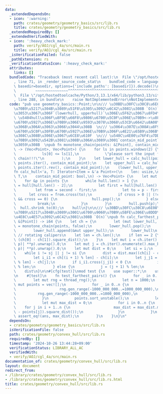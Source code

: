 ```yaml
---
data:
  _extendedDependsOn:
  - icon: ':warning:'
    path: crates/geometry/geometry_basics/src/lib.rs
    title: crates/geometry/geometry_basics/src/lib.rs
  _extendedRequiredBy: []
  _extendedVerifiedWith:
  - icon: ':heavy_check_mark:'
    path: verify/AOJ/cgl_4a/src/main.rs
    title: verify/AOJ/cgl_4a/src/main.rs
  _isVerificationFailed: false
  _pathExtension: rs
  _verificationStatusIcon: ':heavy_check_mark:'
  attributes:
    links: []
  bundledCode: "Traceback (most recent call last):\n  File \"/opt/hostedtoolcache/Python/3.13.1/x64/lib/python3.13/site-packages/onlinejudge_verify/documentation/build.py\"\
    , line 71, in _render_source_code_stat\n    bundled_code = language.bundle(stat.path,\
    \ basedir=basedir, options={'include_paths': [basedir]}).decode()\n          \
    \         ~~~~~~~~~~~~~~~^^^^^^^^^^^^^^^^^^^^^^^^^^^^^^^^^^^^^^^^^^^^^^^^^^^^^^^^^^^^^^^^^^\n\
    \  File \"/opt/hostedtoolcache/Python/3.13.1/x64/lib/python3.13/site-packages/onlinejudge_verify/languages/rust.py\"\
    , line 288, in bundle\n    raise NotImplementedError\nNotImplementedError\n"
  code: "pub use geometry_basics::Point;\n\n/// \u30BD\u30FC\u30C8\u6E08\u307F\u306E\
    \u70B9\u5217\u304B\u3089\u51F8\u5305\u3092\u6C42\u3081\u308B `O(n)`  \n/// \u3053\
    \u3053\u3067\u306F`(lowerhull, upperhull)`\u306E\u5F62\u3067\u8FD4\u3059  \n///\
    \ \u5404hull\u306F\u8F9E\u66F8\u9806\u6700\u5C0F\u306E\u70B9<->\u8F9E\u66F8\u9806\
    \u6700\u5927\u306E\u70B9\u306E\u9593\u3078\u3068\u53CD\u6642\u8A08\u56DE\u308A\
    \u306B\u306A\u3063\u3066\u3044\u308B  \n/// \u3064\u307E\u308A\u8F9E\u66F8\u9806\
    \u6700\u5C0F\u30FB\u6700\u5927\u306E\u70B9\u306F\u4E21\u65B9\u306B\u542B\u307E\
    \u308C\u308B\u306E\u3067\u6CE8\u610F  \n/// \u540C\u4E00\u76F4\u7DDA\u4E0A\u306E\
    \u70B9\u3092\u542B\u3081\u308B\u306A\u3089\u3001`contain_mid_point`\u306F`true`\u306B\
    \u3059\u308B  \npub fn monotone_chain(points: &[Point], contain_mid_point: bool)\
    \ -> (Vec<Point>, Vec<Point>) {\n    for ls in points.windows(2) {\n        assert!(\n\
    \            ls[0] <= ls[1],\n            \"please sort the input for monotone\
    \ chain!!!\"\n        );\n    }\n    let lower_hull = calc_hull(points.len(),\
    \ points.iter(), contain_mid_point);\n    let upper_hull = calc_hull(points.len(),\
    \ points.iter().rev(), contain_mid_point);\n    (lower_hull, upper_hull)\n}\n\n\
    fn calc_hull<'a, T: Iterator<Item = &'a Point>>(\n    len: usize,\n    points:\
    \ T,\n    contain_mid_point: bool,\n) -> Vec<Point> {\n    let mut hull = Vec::with_capacity(len);\n\
    \    for &p in points {\n        while hull.len() > 1 {\n            let second\
    \ = hull[hull.len() - 2];\n            let first = hull[hull.len() - 1];\n   \
    \         let from = second - first;\n            let to = p - first;\n      \
    \      let cross = from.cross(to);\n            if cross > 0 || (!contain_mid_point\
    \ && cross == 0) {\n                hull.pop();\n            } else {\n      \
    \          break;\n            }\n        }\n        hull.push(p);\n    }\n  \
    \  hull.shrink_to(0);\n    hull\n}\n\n/// \u30BD\u30FC\u30C8\u6E08\u307F\u306E\
    \u70B9\u5217\u304B\u3089\u3001\u6700\u9060\u70B9\u5BFE\u306E\u8DDD\u96E2\u306E\
    \u4E8C\u4E57\u3092\u6C42\u3081\u308B `O(n)`\npub fn calc_farthest_point_pair(points:\
    \ &[Point]) -> i64 {\n    let ch = {\n        let (mut lower_hull, mut upper_hull)\
    \ = monotone_chain(points, false);\n        lower_hull.pop();\n        upper_hull.pop();\n\
    \        lower_hull.append(&mut upper_hull);\n        lower_hull\n    };\n   \
    \ // rotating calipers\n    let len = ch.len();\n    if len == 2 {\n        return\
    \ (ch[0] - ch[1]).square_dist();\n    }\n    let mut i = ch.iter().enumerate().min_by_key(|(_,\
    \ p)| **p).unwrap().0;\n    let mut j = ch.iter().enumerate().max_by_key(|(_,\
    \ p)| **p).unwrap().0;\n    let mut dist = 0;\n    let si = i;\n    let sj = j;\n\
    \    while i != sj || j != si {\n        dist = dist.max((ch[i] - ch[j]).square_dist());\n\
    \        let i_i1 = ch[(i + 1) % len] - ch[i];\n        let j_j1 = ch[(j + 1)\
    \ % len] - ch[j];\n        if i_i1.cross(j_j1) < 0 {\n            i = (i + 1)\
    \ % len;\n        } else {\n            j = (j + 1) % len;\n        }\n    }\n\
    \    dist\n}\n\n#[cfg(test)]\nmod test {\n    use super::*;\n    use rand::prelude::*;\n\
    \n    #[test]\n    fn test_farthest_pairs() {\n        for _ in 0..10 {\n    \
    \        let mut rng = thread_rng();\n            let n = 1000;\n            let\
    \ mut points = vec![];\n            for _ in 0..n {\n                points.push(Point::new(\n\
    \                    rng.gen_range(-1000_000_000..=1000_000_000),\n          \
    \          rng.gen_range(-1000_000_000..=1000_000_000),\n                ));\n\
    \            }\n            points.sort_unstable();\n            let ans = calc_farthest_point_pair(&points);\n\
    \            let mut max_dist = 0;\n            for i in 0..n {\n            \
    \    for j in i + 1..n {\n                    max_dist = max_dist.max((points[i]\
    \ - points[j]).square_dist());\n                }\n            }\n           \
    \ assert_eq!(ans, max_dist);\n        }\n    }\n}\n"
  dependsOn:
  - crates/geometry/geometry_basics/src/lib.rs
  isVerificationFile: false
  path: crates/geometry/convex_hull/src/lib.rs
  requiredBy: []
  timestamp: '2024-10-26 13:44:28+09:00'
  verificationStatus: LIBRARY_ALL_AC
  verifiedWith:
  - verify/AOJ/cgl_4a/src/main.rs
documentation_of: crates/geometry/convex_hull/src/lib.rs
layout: document
redirect_from:
- /library/crates/geometry/convex_hull/src/lib.rs
- /library/crates/geometry/convex_hull/src/lib.rs.html
title: crates/geometry/convex_hull/src/lib.rs
---
```


